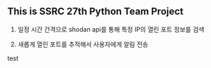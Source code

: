 ## This is SSRC 27th Python Team Project

1. 일정 시간 간격으로 shodan api를 통해 특정 IP의 열린 포트 정보를 검색

2. 새롭게 열린 포트를 추적해서 사용자에게 알림 전송



test
